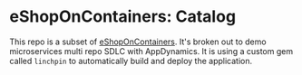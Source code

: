 # eShopOnContainers: Catalog
This repo is a subset of [eShopOnContainers](https://github.com/dotnet-architecture/eShopOnContainers). It's broken out to demo microservices multi repo SDLC with AppDynamics. It is using a custom gem called `linchpin` to automatically build and deploy the application.


